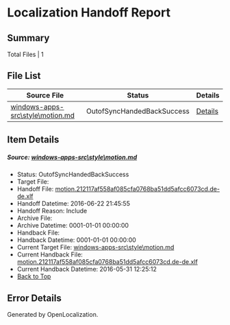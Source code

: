 # <a name='report-top'></a> Localization Handoff Report

## Summary
 Total Files | 1

## File List
 Source File | Status | Details 
 ----------- | ------ | ------- 
 [windows-apps-src\style\motion.md](https://github.com/Microsoft/windows-apps/blob/372f12182f75725fd339baec511a576e9e4bffa8/windows-apps-src/style/motion.md) | OutofSyncHandedBackSuccess | [Details](#3022b0987196ce3d420810b6742c8f6f976dea7e3825)

## Item Details
##### <a name='3022b0987196ce3d420810b6742c8f6f976dea7e3825'></a> Source: [windows-apps-src\style\motion.md](https://github.com/Microsoft/windows-apps/blob/372f12182f75725fd339baec511a576e9e4bffa8/windows-apps-src/style/motion.md)
* Status: OutofSyncHandedBackSuccess
* Target File: 
* Handoff File: [motion.212117af558af085cfa0768ba51dd5afcc6073cd.de-de.xlf](https://github.com/Microsoft/WDG.handoff/blob/5a57ac143f7185fdabc5ef6cb8dd05d730708c1e/ol-handoff/Microsoft/windows-apps.de-de/master/motion.212117af558af085cfa0768ba51dd5afcc6073cd.de-de.xlf)
* Handoff Datetime: 2016-06-22 21:45:55
* Handoff Reason: Include
* Archive File: 
* Archive Datetime: 0001-01-01 00:00:00
* Handback File: 
* Handback Datetime: 0001-01-01 00:00:00
* Current Target File: [windows-apps-src\style\motion.md](https://github.com/Microsoft/windows-apps.de-de/blob/bc116d2542b0e55dbcea8b0066b22f4fe390f61b/windows-apps-src/style/motion.md)
* Current Handback File: [motion.212117af558af085cfa0768ba51dd5afcc6073cd.de-de.xlf](https://github.com/Microsoft/WDG.handback/blob/1c9c9003998bb686554b589e6359b74d3157482b/ol-handback/Microsoft/windows-apps.de-de/master/motion.212117af558af085cfa0768ba51dd5afcc6073cd.de-de.xlf)
* Current Handback Datetime: 2016-05-31 12:25:12
* [Back to Top](#report-top)


## Error Details

Generated by OpenLocalization.
